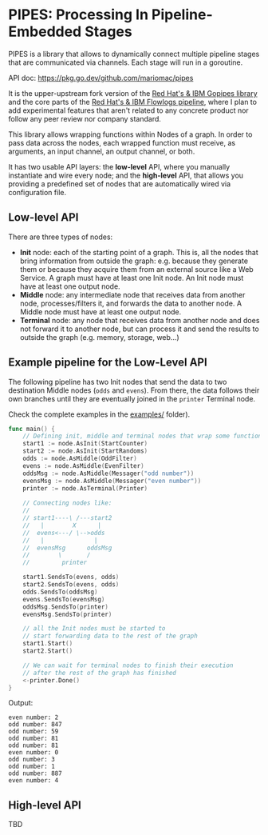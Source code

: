 # PIPES: Processing In Pipeline-Embedded Stages

PIPES is a library that allows to dynamically connect multiple pipeline
stages that are communicated via channels. Each stage will run in a goroutine.

API doc: https://pkg.go.dev/github.com/mariomac/pipes

It is the upper-upstream fork version of the [Red Hat's & IBM Gopipes library](https://pkg.go.dev/github.com/netobserv/gopipes)
and the core parts of the [Red Hat's & IBM Flowlogs pipeline](https://github.com/netobserv/flowlogs-pipeline),
where I plan to add experimental features that aren't related to any concrete product nor follow
any peer review nor company standard.

This library allows wrapping functions within Nodes of a graph. In order to pass data across
the nodes, each wrapped function must receive, as arguments, an input channel, an output channel,
or both.

It has two usable API layers: the **low-level** API, where you manually instantiate and wire every
node; and the **high-level** API, that allows you providing a predefined set of nodes that are
automatically wired via configuration file.

## Low-level API

There are three types of nodes:

* **Init** node: each of the starting point of a graph. This is, all the nodes that bring information
  from outside the graph: e.g. because they generate them or because they acquire them from an
  external source like a Web Service. A graph must have at least one Init node. An Init node must 
  have at least one output node.
* **Middle** node: any intermediate node that receives data from another node, processes/filters it,
  and forwards the data to another node. A Middle node must have at least one output node.
* **Terminal** node: any node that receives data from another node and does not forward it to
  another node, but can process it and send the results to outside the graph
  (e.g. memory, storage, web...)

## Example pipeline for the Low-Level API

The following pipeline has two Init nodes that send the data to two destination Middle
nodes (`odds` and `evens`). From there, the data follows their own branches until they
are eventually joined in the `printer` Terminal node.

Check the complete examples in the [examples/](./examples) folder).

```go
func main() {
	// Defining init, middle and terminal nodes that wrap some functions
	start1 := node.AsInit(StartCounter)
	start2 := node.AsInit(StartRandoms)
	odds := node.AsMiddle(OddFilter)
	evens := node.AsMiddle(EvenFilter)
	oddsMsg := node.AsMiddle(Messager("odd number"))
	evensMsg := node.AsMiddle(Messager("even number"))
	printer := node.AsTerminal(Printer)
	
	// Connecting nodes like:
	//
    // start1----\ /---start2
    //   |        X      |
    //  evens<---/ \-->odds
    //   |              |
    //  evensMsg      oddsMsg
    //        \       /
    //         printer

	start1.SendsTo(evens, odds)
	start2.SendsTo(evens, odds)
	odds.SendsTo(oddsMsg)
	evens.SendsTo(evensMsg)
	oddsMsg.SendsTo(printer)
	evensMsg.SendsTo(printer)

	// all the Init nodes must be started to
	// start forwarding data to the rest of the graph
	start1.Start()
	start2.Start()

    // We can wait for terminal nodes to finish their execution
    // after the rest of the graph has finished
    <-printer.Done()
}
```

Output:

```
even number: 2
odd number: 847
odd number: 59
odd number: 81
odd number: 81
even number: 0
odd number: 3
odd number: 1
odd number: 887
even number: 4
```

## High-level API

TBD